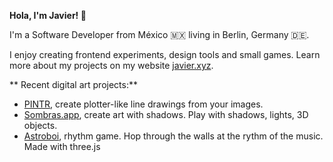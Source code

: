 **Hola, I'm Javier! 👋**

I'm a Software Developer from México 🇲🇽 living in Berlin, Germany 🇩🇪.

I enjoy creating frontend experiments, design tools and small games. Learn more about my projects on my website [javier.xyz](https://javier.xyz/).

** Recent digital art projects:**
- [PINTR](https://javier.xyz/pintr/), create plotter-like line drawings from your images.
- [Sombras.app](https://sombras.app/), create art with shadows. Play with shadows, lights, 3D objects.
- [Astroboi](https://javier.xyz/astroboi/), rhythm game. Hop through the walls at the rythm of the music. Made with three.js
